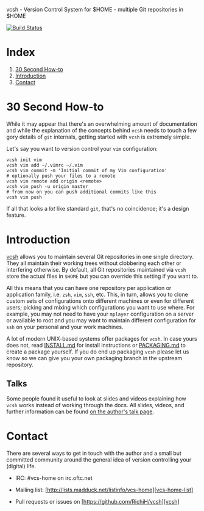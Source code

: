 vcsh - Version Control System for $HOME - multiple Git repositories in $HOME

[![Build Status](https://travis-ci.org/djpohly/vcsh.svg?branch=git-test-lib)](https://travis-ci.org/djpohly/vcsh)


# Index

1. [30 Second How-to](#30-second-how-to)
2. [Introduction](#introduction)
3. [Contact](#contact)


# 30 Second How-to

While it may appear that there's an overwhelming amount of documentation and
while the explanation of the concepts behind `vcsh` needs to touch a few gory
details of `git` internals, getting started with `vcsh` is extremely simple.

Let's say you want to version control your `vim` configuration:

    vcsh init vim
    vcsh vim add ~/.vimrc ~/.vim
    vcsh vim commit -m 'Initial commit of my Vim configuration'
    # optionally push your files to a remote
    vcsh vim remote add origin <remote>
    vcsh vim push -u origin master
    # from now on you can push additional commits like this
    vcsh vim push

If all that looks a _lot_ like standard `git`, that's no coincidence; it's
a design feature.


# Introduction

[vcsh][vcsh] allows you to maintain several Git repositories in one single
directory. They all maintain their working trees without clobbering each other
or interfering otherwise. By default, all Git repositories maintained via
`vcsh` store the actual files in `$HOME` but you can override this setting if
you want to.

All this means that you can have one repository per application or application
family, i.e. `zsh`, `vim`, `ssh`, etc. This, in turn, allows you to clone
custom sets of configurations onto different machines or even for different
users; picking and mixing which configurations you want to use where.
For example, you may not need to have your `mplayer` configuration on a server
or available to root and you may want to maintain different configuration for
`ssh` on your personal and your work machines.

A lot of modern UNIX-based systems offer packages for `vcsh`. In case yours
does not, read [INSTALL.md](doc/INSTALL.md) for install instructions or
[PACKAGING.md](doc/PACKAGING.md) to create a package yourself. If you do end
up packaging `vcsh` please let us know so we can give you your own packaging
branch in the upstream repository.

## Talks

Some people found it useful to look at slides and videos explaining how `vcsh`
works instead of working through the docs.
All slides, videos, and further information can be found
[on the author's talk page][talks].


# Contact

There are several ways to get in touch with the author and a small but committed
community around the general idea of version controlling your (digital) life.

* IRC: #vcs-home on irc.oftc.net

* Mailing list: [http://lists.madduck.net/listinfo/vcs-home][vcs-home-list]

* Pull requests or issues on [https://github.com/RichiH/vcsh][vcsh]


[myrepos]: http://myrepos.branchable.com/
[talks]: http://richardhartmann.de/talks/
[vcsh]: https://github.com/RichiH/vcsh
[vcs-home-list]: http://lists.madduck.net/listinfo/vcs-home
